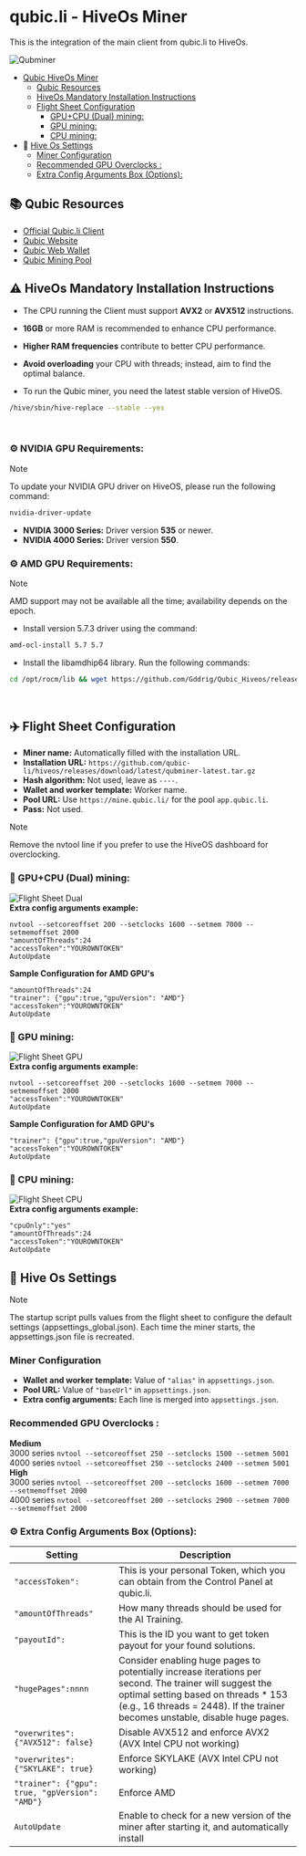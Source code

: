 # qubic.li - HiveOs Miner
This is the integration of the main client from qubic.li to HiveOs.

![Qubminer](/img/Header.png)

- [Qubic HiveOs Miner](#qubic-hiveos-miner)
  - [Qubic Resources](#qubic-resources)
  - [HiveOs Mandatory Installation Instructions](#warning-hiveos-mandatory-installation-instructions)
  - [Flight Sheet Configuration](#flight-sheet-configuration)
    - [GPU+CPU (Dual) mining:](#gpucpu-dual-mining)
    - [GPU mining:](#gpu-mining)
    - [CPU mining:](#cpu-mining)
- :wrench: [Hive Os Settings](#wrench-hive-os-settings)
    - [Miner Configuration](#miner-configuration)
    - [Recommended GPU Overclocks :](#recommended-gpu-overclocks-)
    - [Extra Config Arguments Box (Options):](#extra-config-arguments-box-options)



## 📚 Qubic Resources

- [Official Qubic.li Client](https://github.com/qubic-li/client?tab=readme-ov-file#download)
- [Qubic Website](https://web.qubic.li/)
- [Qubic Web Wallet](https://wallet.qubic.org/)
- [Qubic Mining Pool](https://app.qubic.li/public/)

## :warning: HiveOs Mandatory Installation Instructions
- The CPU running the Client must support **AVX2** or **AVX512** instructions.
- **16GB** or more RAM is recommended to enhance CPU performance.
- **Higher RAM frequencies** contribute to better CPU performance.
- **Avoid overloading** your CPU with threads; instead, aim to find the optimal balance.

- To run the Qubic miner, you need the latest stable version of HiveOS.
```sh
/hive/sbin/hive-replace --stable --yes
```

<br/>

### **⚙️ NVIDIA GPU Requirements:**
> [!NOTE]
> To update your NVIDIA GPU driver on HiveOS, please run the following command:
```sh
nvidia-driver-update
```
- **NVIDIA 3000 Series:** Driver version **535** or newer.
- **NVIDIA 4000 Series:** Driver version **550**.


### **⚙️ AMD GPU Requirements:**
> [!NOTE]
> AMD support may not be available all the time; availability depends on the epoch.

- Install version 5.7.3 driver using the command:
```sh
amd-ocl-install 5.7 5.7
```
- Install the libamdhip64 library. 
Run the following commands:
```sh
cd /opt/rocm/lib && wget https://github.com/Gddrig/Qubic_Hiveos/releases/download/0.4.1/libamdhip64.so.zip && unzip libamdhip64.so.zip && chmod +rwx /opt/rocm/lib/* && rm libamdhip64.so.zip && cd / && ldconfig
```

<br>

## ✈️ Flight Sheet Configuration

- **Miner name:** Automatically filled with the installation URL.
- **Installation URL:** `https://github.com/qubic-li/hiveos/releases/download/latest/qubminer-latest.tar.gz`
- **Hash algorithm:** Not used, leave as `----`.
- **Wallet and worker template:** Worker name. 
- **Pool URL:** Use `https://mine.qubic.li/` for the pool `app.qubic.li`.
- **Pass:** Not used.
  
> [!NOTE]
> Remove the nvtool line if you prefer to use the HiveOS dashboard for overclocking.

### 🔨 GPU+CPU (Dual) mining:
![Flight Sheet Dual](/img/FlightSheetDual.png)
<br>
**Extra config arguments example:**
```
nvtool --setcoreoffset 200 --setclocks 1600 --setmem 7000 --setmemoffset 2000
"amountOfThreads":24
"accessToken":"YOUROWNTOKEN"
AutoUpdate
```

**Sample Configuration for AMD GPU's**
```
"amountOfThreads":24
"trainer": {"gpu":true,"gpuVersion": "AMD"}
"accessToken":"YOUROWNTOKEN"
AutoUpdate
```

### 🔨 GPU mining:
![Flight Sheet GPU](/img/FlightSheetGPU.png)
<br>
**Extra config arguments example:**
```
nvtool --setcoreoffset 200 --setclocks 1600 --setmem 7000 --setmemoffset 2000
"accessToken":"YOUROWNTOKEN"
AutoUpdate
```

**Sample Configuration for AMD GPU's**
```
"trainer": {"gpu":true,"gpuVersion": "AMD"}
"accessToken":"YOUROWNTOKEN"
AutoUpdate
```

### 🔨 CPU mining:
![Flight Sheet CPU](/img/FlightSheetCPU.png)
<br>
**Extra config arguments example:**
```
"cpuOnly":"yes"
"amountOfThreads":24
"accessToken":"YOUROWNTOKEN"
AutoUpdate
```

## :wrench: Hive Os Settings
> [!NOTE]
> The startup script pulls values from the flight sheet to configure the default settings (appsettings_global.json). Each time the miner starts, the appsettings.json file is recreated.

### Miner Configuration

- **Wallet and worker template:** Value of `"alias"` in `appsettings.json`.
- **Pool URL:** Value of `"baseUrl"` in `appsettings.json`.
- **Extra config arguments:** Each line is merged into `appsettings.json`.

### Recommended GPU Overclocks :  
**Medium**  
3000 series ```nvtool --setcoreoffset 250 --setclocks 1500 --setmem 5001```  
4000 series ```nvtool --setcoreoffset 250 --setclocks 2400 --setmem 5001```  
**High**  
3000 series ```nvtool --setcoreoffset 200 --setclocks 1600 --setmem 7000 --setmemoffset 2000```  
4000 series ```nvtool --setcoreoffset 200 --setclocks 2900 --setmem 7000 --setmemoffset 2000```  


### ⚙️ Extra Config Arguments Box (Options):

| Setting | Description                                                                                                                                                                                                                                  |
| ---- |----------------------------------------------------------------------------------------------------------------------------------------------------------------------------------------------------------------------------------------------|
| ```"accessToken":``` | This is your personal Token, which you can obtain from the Control Panel at qubic.li. |
|  ```"amountOfThreads"``` | How many threads should be used for the AI Training.	|
| ```"payoutId":``` | This is the ID you want to get token payout for your found solutions. |
| ```"hugePages":nnnn``` | Consider enabling huge pages to potentially increase iterations per second. The trainer will suggest the optimal setting based on threads * 153 (e.g., 16 threads = 2448). If the trainer becomes unstable, disable huge pages. |
|  ```"overwrites": {"AVX512": false}``` | Disable AVX512 and enforce AVX2 (AVX Intel CPU not working) |
| ```"overwrites": {"SKYLAKE": true}```  | Enforce SKYLAKE (AVX Intel CPU not working)|
| ```"trainer": {"gpu": true, "gpVersion": "AMD"}```  | Enforce AMD |
| ```AutoUpdate```  | Enable to check for a new version of the miner after starting it, and automatically install|

<!--

<br>

### 🧪 Advanced Settings:
```json
"idleSettings": {
  "command": "ping",
  "arguments": "google.com"
}
```

-->


